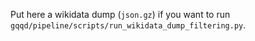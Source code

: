 Put here a wikidata dump (`json.gz`) if you want to run `gqqd/pipeline/scripts/run_wikidata_dump_filtering.py`.

